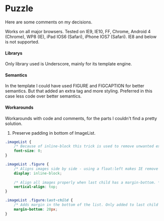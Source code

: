# Puzzle
Here are some comments on my decisions.

Works on all major browsers.
Tested on IE9, IE10, FF, Chrome, Android 4 (Chrome), WP8 (IE), iPad IOS6 (Safari), iPhone IOS7 (Safari).
IE8 and below is not supported.

#### Librarys
Only library used is Underscore, mainly for its template engine.

#### Semantics
In the template I could have used FIGURE and FIGCAPTION for better semantics. But that added an extra tag and more styling. Preferred in this case less code over better semantics.

#### Workarounds
Workarounds with code and comments, for the parts I couldn't find a pretty solution.

1. Preserve padding in bottom of ImageList.

```CSS
.imageList {
    /* Because of inline-block this trick is used to remove unwanted extra whitespace between images. */
    font-size: 0;
}

.imageList .figure {
    /* Aligns images side by side - using a float:left makes IE remove padding */
	display: inline-block;
	
	/* Align all images properly when last child has a margin-bottom. */
	vertical-align: top;
}

.imageList .figure:last-child {
	/* Adds margin in the bottom of the list. Only added to last child to be able to control margin between images. */
	margin-bottom: 20px;
}
```
